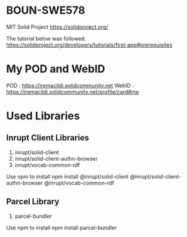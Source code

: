 # BOUN-SWE578
MIT Solid Project
https://solidproject.org/

The tutorial below was followed.
https://solidproject.org/developers/tutorials/first-app#prerequisites

# My POD and WebID
POD : https://iremacildi.solidcommunity.net
WebID : https://iremacildi.solidcommunity.net/profile/card#me

# Used Libraries

## Inrupt Client Libraries
1. inrupt/solid-client 
2. inrupt/solid-client-authn-browser 
3. inrupt/vocab-common-rdf

Use npm to install
npm install @inrupt/solid-client @inrupt/solid-client-authn-browser @inrupt/vocab-common-rdf

## Parcel Library
1. parcel-bundler

Use npm to install
npm install parcel-bundler